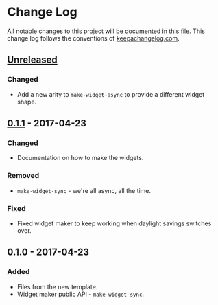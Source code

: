 # Change Log
All notable changes to this project will be documented in this file. This change log follows the conventions of [keepachangelog.com](http://keepachangelog.com/).

## [Unreleased]
### Changed
- Add a new arity to `make-widget-async` to provide a different widget shape.

## [0.1.1] - 2017-04-23
### Changed
- Documentation on how to make the widgets.

### Removed
- `make-widget-sync` - we're all async, all the time.

### Fixed
- Fixed widget maker to keep working when daylight savings switches over.

## 0.1.0 - 2017-04-23
### Added
- Files from the new template.
- Widget maker public API - `make-widget-sync`.

[Unreleased]: https://github.com/your-name/chapter-2/compare/0.1.1...HEAD
[0.1.1]: https://github.com/your-name/chapter-2/compare/0.1.0...0.1.1
